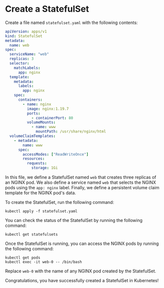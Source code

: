 # Create a StatefulSet

Create a file named `statefulset.yaml` with the following contents:

```yaml
apiVersion: apps/v1
kind: StatefulSet
metadata:
  name: web
spec:
  serviceName: "web"
  replicas: 3
  selector:
    matchLabels:
      app: nginx
  template:
    metadata:
      labels:
        app: nginx
    spec:
      containers:
        - name: nginx
          image: nginx:1.19.7
          ports:
            - containerPort: 80
          volumeMounts:
            - name: www
              mountPath: /usr/share/nginx/html
  volumeClaimTemplates:
    - metadata:
        name: www
      spec:
        accessModes: ["ReadWriteOnce"]
        resources:
          requests:
            storage: 1Gi
```

In this file, we define a StatefulSet named `web` that creates three replicas of an NGINX pod. We also define a service named `web` that selects the NGINX pods using the `app: nginx` label. Finally, we define a persistent volume claim template for the NGINX pod's data.

To create the StatefulSet, run the following command:

```shell
kubectl apply -f statefulset.yaml
```

You can check the status of the StatefulSet by running the following command:

```shell
kubectl get statefulsets
```

Once the StatefulSet is running, you can access the NGINX pods by running the following command:

```shell
kubectl get pods
kubectl exec -it web-0 -- /bin/bash
```

Replace `web-0` with the name of any NGINX pod created by the StatefulSet.

Congratulations, you have successfully created a StatefulSet in Kubernetes!
